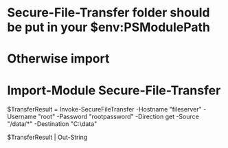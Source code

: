 # Secure-File-Transfer folder should be put in your $env:PSModulePath
# Otherwise import
# Import-Module Secure-File-Transfer

$TransferResult = Invoke-SecureFileTransfer -Hostname "fileserver" -Username "root" -Password "rootpassword" -Direction get -Source "/data/*" -Destination "C:\data\"

$TransferResult | Out-String